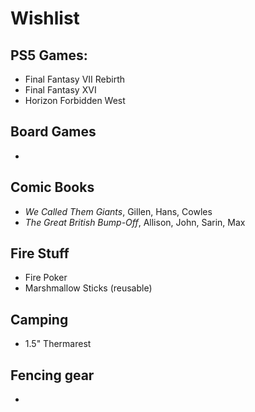 # Wishlist

## PS5 Games:
* Final Fantasy VII Rebirth
* Final Fantasy XVI
* Horizon Forbidden West

## Board Games
* 

## Comic Books
* _We Called Them Giants_, Gillen, Hans, Cowles
* _The Great British Bump-Off_, Allison, John, Sarin, Max 

## Fire Stuff
* Fire Poker
* Marshmallow Sticks (reusable)

## Camping
* 1.5" Thermarest

## Fencing gear
* 
